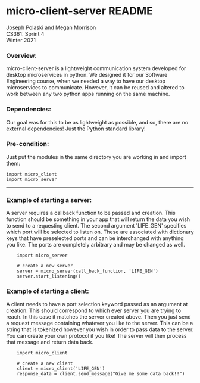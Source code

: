 **micro-client-server README**
===

Joseph Polaski and Megan Morrison\
CS361: Sprint 4\
Winter 2021

### **Overview**:

micro-client-server is a lightweight communication system developed for desktop microservices in python. We designed it for our Software Engineering course, when we needed a way to have our desktop microservices to communicate. However, it can be reused and altered to work between any two python apps running on the same machine. 

### **Dependencies**:
Our goal was for this to be as lightweight as possible, and so, there are no external dependencies! Just the Python standard library!

### **Pre-condition**:
Just put the modules in the same directory you are working in and import them:
```
import micro_client
import micro_server
```
---
### **Example of starting a server**:
A server requires a callback function to be passed and creation. This function should be something in your app that will return the data you wish to send to a requesting client. The second argument 'LIFE_GEN' specifies which port will be selected to listen on. These are associated with dictionary keys that have preselected ports and can be interchanged with anything you like. The ports are completely arbitrary and may be changed as well.
```
    import micro_server

    # create a new server
    server = micro_server(call_back_function, 'LIFE_GEN') 
    server.start_listening()
```

### **Example of starting a client**:
A client needs to have a port selection keyword passed as an argument at creation. This should correspond to which ever server you are trying to reach. In this case it matches the server created above. Then you just send a request message containing whatever you like to the server. This can be a string that is tokenized however you wish in order to pass data to the server. You can create your own protocol if you like! The server will then process that message and return data back.
```
    import micro_client

    # create a new client
    client = micro_client('LIFE_GEN')
    response_data = client.send_message("Give me some data back!!")
```